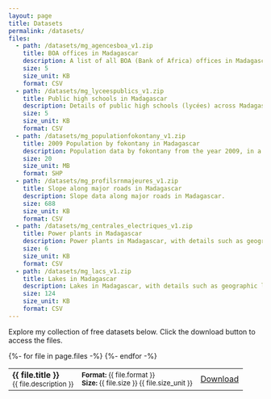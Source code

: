 ```yaml
---
layout: page
title: Datasets
permalink: /datasets/
files:
  - path: /datasets/mg_agencesboa_v1.zip
    title: BOA offices in Madagascar
    description: A list of all BOA (Bank of Africa) offices in Madagascar.
    size: 5
    size_unit: KB
    format: CSV
  - path: /datasets/mg_lyceespublics_v1.zip
    title: Public high schools in Madagascar
    description: Details of public high schools (lycées) across Madagascar.
    size: 5
    size_unit: KB
    format: CSV
  - path: /datasets/mg_populationfokontany_v1.zip
    title: 2009 Population by fokontany in Madagascar
    description: Population data by fokontany from the year 2009, in a zipped shapefile.
    size: 20
    size_unit: MB
    format: SHP
  - path: /datasets/mg_profilsrnmajeures_v1.zip
    title: Slope along major roads in Madagascar
    description: Slope data along major roads in Madagascar.
    size: 688
    size_unit: KB
    format: CSV
  - path: /datasets/mg_centrales_electriques_v1.zip
    title: Power plants in Madagascar
    description: Power plants in Madagascar, with details such as geographic location, operator and power.
    size: 6
    size_unit: KB
    format: CSV
  - path: /datasets/mg_lacs_v1.zip
    title: Lakes in Madagascar
    description: Lakes in Madagascar, with details such as geographic location, geographic shape and area.
    size: 124
    size_unit: KB
    format: CSV
---
```


Explore my collection of free datasets below. Click the download button to access the files.

<table class="datasetsTable">
  {%- for file in page.files -%}
  <tr class="flink">
    <td>
      <strong>{{ file.title }}</strong><br/>
      <small>{{ file.description }}</small>
    </td>
    <td>
      <small>
        <strong>Format:</strong> {{ file.format }}<br/>
        <strong>Size:</strong> {{ file.size }} {{ file.size_unit }}
      </small>
    </td>
    <td width="10em">
      <a href="{{ file.path }}" class="pageButton" aria-label="Download {{ file.title }}">
        <i class="fas fa-download white-icon"></i>
        <span class="buttonText">Download</span>
      </a>
    </td>
  </tr>
  {%- endfor -%}
</table>
